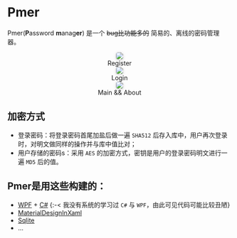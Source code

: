 # Pmer

Pmer(**P**assword **m**anag**er**) 是一个 ~~bug比功能多的~~ 简易的、离线的密码管理器。



<center>
    <img style="border-radius: 0.3125em; box-shadow: 0 2px 4px 0 rgba(34,36,38,.12),0 2px 10px 0 rgba(34,36,38,.08);"
     src="https://cdn.jsdelivr.net/gh/jaywhen/imageBed/imgregi.png"
     />
    <br />
</center>
<div align="center">
        Register
</div>





<center>
    <img style="border-radius: 0.3125em; 
     box-shadow: 0 2px 4px 0 rgba(34,36,38,.12),0 2px 10px 0 rgba(34,36,38,.08);"
     src="https://cdn.jsdelivr.net/gh/jaywhen/imageBed/imgregi.png"
         />
    <br />
</center>

<div align="center">
        Login
</div>





<center>
    <img style="border-radius: 0.3125em; 
     box-shadow: 0 2px 4px 0 rgba(34,36,38,.12),0 2px 10px 0 rgba(34,36,38,.08);"
     src="https://cdn.jsdelivr.net/gh/jaywhen/imageBed/imgmain.png"
         />
</center>

<div align="center">
        Main && About
</div>






## 加密方式

- 登录密码：将登录密码首尾加盐后做一遍 `SHA512` 后存入库中，用户再次登录时，对明文做同样的操作并与库中值比对；
- 用户存储的密码s：采用 `AES` 的加密方式，密钥是用户的登录密码明文进行一遍 `MD5` 后的值。

## Pmer是用这些构建的：

-  [WPF](https://docs.microsoft.com/en-us/dotnet/desktop/wpf/?view=netdesktop-5.0) + [C#](https://docs.microsoft.com/en-us/dotnet/csharp/) {:-< 我没有系统的学习过 `C#` 与 `WPF`，由此可见代码可能比较丑陋}
- [MaterialDesignInXaml](https://github.com/MaterialDesignInXAML/MaterialDesignInXamlToolkit)
- [Sqlite](https://sqlite.org/index.html)
- ...

